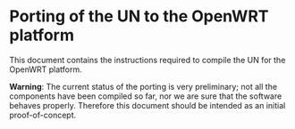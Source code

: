 # Porting of the UN to the OpenWRT platform

This document contains the instructions required to compile the UN for the OpenWRT platform.

**Warning**: The current status of the porting is very preliminary; not all the components have been compiled so far, nor we are sure that the software behaves properly. Therefore this document should be intended as an initial proof-of-concept.
